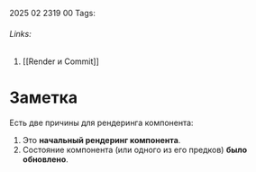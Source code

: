 2025 02 2319 00
Tags: 
###### Links: 
1) [[Render и Commit]]
# Заметка
Есть две причины для рендеринга компонента:

1. Это **начальный рендеринг компонента**.
2. Состояние компонента (или одного из его предков) **было обновлено**.